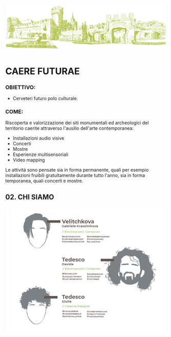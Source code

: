 <img src="https://github.com/Velitch/Caere_Futurae/blob/master/Immagini/Illustrazione_piazza_s_maria_maggiore.jpg">

# CAERE FUTURAE 

### OBIETTIVO: 

- Cerveteri futuro polo culturale.

### COME:

Riscoperta e valorizzazione dei siti monumentali ed archeologici del territorio caerite attraverso l'ausilio dell'arte contemporanea:

- Installazioni audio visive
- Concerti
- Mostre
- Esperienze multisensoriali
- Video mapping

Le attivitá sono pensate sia in forma permanente, quali per esempio installazioni fruibili gratuitamente durante tutto l'anno, sia in forma temporanea, quali concerti e mostre.

## 02. CHI SIAMO

<img src="https://github.com/Velitch/Caere_Futurae/blob/master/Immagini/chi_siamo.jpg">
